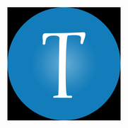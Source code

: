<!DOCTYPE html>
<html lang="en">
<head>
    <meta charset="UTF-8">
    <meta name="viewport" content="width=device-width, initial-scale=1.0">
    <title>TONY.png</title>
</head>
<body>
    <img src="TONY.png" alt="Moon">
</body>
</html>
